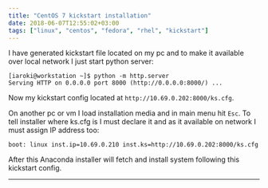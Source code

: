 ```yaml
---
title: "CentOS 7 kickstart installation"
date: 2018-06-07T12:55:02+03:00
tags: ["linux", "centos", "fedora", "rhel", "kickstart"]
---
```


I have generated kickstart file located on my pc and to make it available over local network I just start python server:

```
[iaroki@workstation ~]$ python -m http.server
Serving HTTP on 0.0.0.0 port 8000 (http://0.0.0.0:8000/) ...
```

Now my kickstart config located at `http://10.69.0.202:8000/ks.cfg`.

On another pc or vm I load installation media and in main menu hit `Esc`.
To tell installer where ks.cfg is I must declare it and as it available on network I must assign IP address too:

```
boot: linux inst.ip=10.69.0.210 inst.ks=http://10.69.0.202:8000/ks.cfg
```

After this Anaconda installer will fetch and install system following this kickstart config.

---
